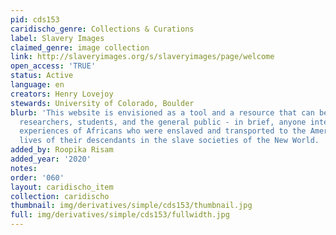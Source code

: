 ```yaml
---
pid: cds153
caridischo_genre: Collections & Curations
label: Slavery Images
claimed_genre: image collection
link: http://slaveryimages.org/s/slaveryimages/page/welcome
open_access: 'TRUE'
status: Active
language: en
creators: Henry Lovejoy
stewards: University of Colorado, Boulder
blurb: 'This website is envisioned as a tool and a resource that can be used by teachers,
  researchers, students, and the general public - in brief, anyone interested in the
  experiences of Africans who were enslaved and transported to the Americas and the
  lives of their descendants in the slave societies of the New World. '
added_by: Roopika Risam
added_year: '2020'
notes: 
order: '060'
layout: caridischo_item
collection: caridischo
thumbnail: img/derivatives/simple/cds153/thumbnail.jpg
full: img/derivatives/simple/cds153/fullwidth.jpg
---
```


